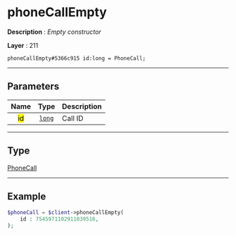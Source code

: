 # phoneCallEmpty

**Description** : *Empty constructor*

**Layer** : 211

```tl
phoneCallEmpty#5366c915 id:long = PhoneCall;
```

---

## Parameters

| Name | Type | Description |
| :---: | :---: | :--- |
| <mark>id</mark> | [`long`](type/long) | Call ID |

---

## Type

[PhoneCall](type/PhoneCall)

---

## Example

```php
$phoneCall = $client->phoneCallEmpty(
	id : 7545971102911039516,
);
```